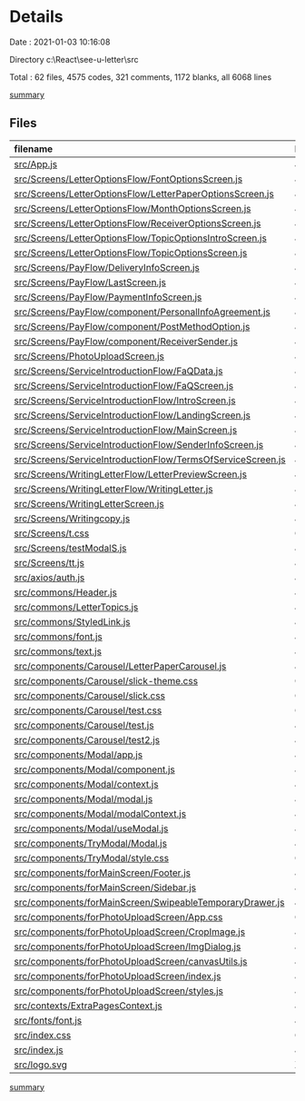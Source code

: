 # Details

Date : 2021-01-03 10:16:08

Directory c:\React\see-u-letter\src

Total : 62 files,  4575 codes, 321 comments, 1172 blanks, all 6068 lines

[summary](results.md)

## Files
| filename | language | code | comment | blank | total |
| :--- | :--- | ---: | ---: | ---: | ---: |
| [src/App.js](/src/App.js) | JavaScript | 64 | 1 | 12 | 77 |
| [src/Screens/LetterOptionsFlow/FontOptionsScreen.js](/src/Screens/LetterOptionsFlow/FontOptionsScreen.js) | JavaScript | 204 | 27 | 49 | 280 |
| [src/Screens/LetterOptionsFlow/LetterPaperOptionsScreen.js](/src/Screens/LetterOptionsFlow/LetterPaperOptionsScreen.js) | JavaScript | 58 | 0 | 20 | 78 |
| [src/Screens/LetterOptionsFlow/MonthOptionsScreen.js](/src/Screens/LetterOptionsFlow/MonthOptionsScreen.js) | JavaScript | 87 | 2 | 28 | 117 |
| [src/Screens/LetterOptionsFlow/ReceiverOptionsScreen.js](/src/Screens/LetterOptionsFlow/ReceiverOptionsScreen.js) | JavaScript | 74 | 3 | 19 | 96 |
| [src/Screens/LetterOptionsFlow/TopicOptionsIntroScreen.js](/src/Screens/LetterOptionsFlow/TopicOptionsIntroScreen.js) | JavaScript | 74 | 1 | 22 | 97 |
| [src/Screens/LetterOptionsFlow/TopicOptionsScreen.js](/src/Screens/LetterOptionsFlow/TopicOptionsScreen.js) | JavaScript | 110 | 4 | 33 | 147 |
| [src/Screens/PayFlow/DeliveryInfoScreen.js](/src/Screens/PayFlow/DeliveryInfoScreen.js) | JavaScript | 67 | 23 | 27 | 117 |
| [src/Screens/PayFlow/LastScreen.js](/src/Screens/PayFlow/LastScreen.js) | JavaScript | 42 | 0 | 13 | 55 |
| [src/Screens/PayFlow/PaymentInfoScreen.js](/src/Screens/PayFlow/PaymentInfoScreen.js) | JavaScript | 161 | 2 | 40 | 203 |
| [src/Screens/PayFlow/component/PersonalInfoAgreement.js](/src/Screens/PayFlow/component/PersonalInfoAgreement.js) | JavaScript | 100 | 1 | 32 | 133 |
| [src/Screens/PayFlow/component/PostMethodOption.js](/src/Screens/PayFlow/component/PostMethodOption.js) | JavaScript | 69 | 2 | 16 | 87 |
| [src/Screens/PayFlow/component/ReceiverSender.js](/src/Screens/PayFlow/component/ReceiverSender.js) | JavaScript | 292 | 2 | 48 | 342 |
| [src/Screens/PhotoUploadScreen.js](/src/Screens/PhotoUploadScreen.js) | JavaScript | 86 | 2 | 31 | 119 |
| [src/Screens/ServiceIntroductionFlow/FaQData.js](/src/Screens/ServiceIntroductionFlow/FaQData.js) | JavaScript | 110 | 0 | 29 | 139 |
| [src/Screens/ServiceIntroductionFlow/FaQScreen.js](/src/Screens/ServiceIntroductionFlow/FaQScreen.js) | JavaScript | 100 | 0 | 37 | 137 |
| [src/Screens/ServiceIntroductionFlow/IntroScreen.js](/src/Screens/ServiceIntroductionFlow/IntroScreen.js) | JavaScript | 64 | 0 | 16 | 80 |
| [src/Screens/ServiceIntroductionFlow/LandingScreen.js](/src/Screens/ServiceIntroductionFlow/LandingScreen.js) | JavaScript | 129 | 1 | 37 | 167 |
| [src/Screens/ServiceIntroductionFlow/MainScreen.js](/src/Screens/ServiceIntroductionFlow/MainScreen.js) | JavaScript | 205 | 5 | 53 | 263 |
| [src/Screens/ServiceIntroductionFlow/SenderInfoScreen.js](/src/Screens/ServiceIntroductionFlow/SenderInfoScreen.js) | JavaScript | 111 | 1 | 30 | 142 |
| [src/Screens/ServiceIntroductionFlow/TermsOfServiceScreen.js](/src/Screens/ServiceIntroductionFlow/TermsOfServiceScreen.js) | JavaScript | 116 | 0 | 37 | 153 |
| [src/Screens/WritingLetterFlow/LetterPreviewScreen.js](/src/Screens/WritingLetterFlow/LetterPreviewScreen.js) | JavaScript | 77 | 14 | 35 | 126 |
| [src/Screens/WritingLetterFlow/WritingLetter.js](/src/Screens/WritingLetterFlow/WritingLetter.js) | JavaScript | 154 | 2 | 64 | 220 |
| [src/Screens/WritingLetterScreen.js](/src/Screens/WritingLetterScreen.js) | JavaScript | 0 | 34 | 0 | 34 |
| [src/Screens/Writingcopy.js](/src/Screens/Writingcopy.js) | JavaScript | 28 | 0 | 8 | 36 |
| [src/Screens/t.css](/src/Screens/t.css) | CSS | 55 | 0 | 8 | 63 |
| [src/Screens/testModalS.js](/src/Screens/testModalS.js) | JavaScript | 12 | 1 | 5 | 18 |
| [src/Screens/tt.js](/src/Screens/tt.js) | JavaScript | 119 | 18 | 9 | 146 |
| [src/axios/auth.js](/src/axios/auth.js) | JavaScript | 20 | 0 | 5 | 25 |
| [src/commons/Header.js](/src/commons/Header.js) | JavaScript | 55 | 0 | 22 | 77 |
| [src/commons/LetterTopics.js](/src/commons/LetterTopics.js) | JavaScript | 24 | 0 | 6 | 30 |
| [src/commons/StyledLink.js](/src/commons/StyledLink.js) | JavaScript | 0 | 0 | 1 | 1 |
| [src/commons/font.js](/src/commons/font.js) | JavaScript | 26 | 0 | 2 | 28 |
| [src/commons/text.js](/src/commons/text.js) | JavaScript | 97 | 16 | 33 | 146 |
| [src/components/Carousel/LetterPaperCarousel.js](/src/components/Carousel/LetterPaperCarousel.js) | JavaScript | 79 | 1 | 24 | 104 |
| [src/components/Carousel/slick-theme.css](/src/components/Carousel/slick-theme.css) | CSS | 157 | 16 | 32 | 205 |
| [src/components/Carousel/slick.css](/src/components/Carousel/slick.css) | CSS | 104 | 1 | 14 | 119 |
| [src/components/Carousel/test.css](/src/components/Carousel/test.css) | CSS | 7 | 0 | 2 | 9 |
| [src/components/Carousel/test.js](/src/components/Carousel/test.js) | JavaScript | 98 | 0 | 11 | 109 |
| [src/components/Carousel/test2.js](/src/components/Carousel/test2.js) | JavaScript | 119 | 50 | 16 | 185 |
| [src/components/Modal/app.js](/src/components/Modal/app.js) | JavaScript | 20 | 0 | 6 | 26 |
| [src/components/Modal/component.js](/src/components/Modal/component.js) | JavaScript | 106 | 8 | 40 | 154 |
| [src/components/Modal/context.js](/src/components/Modal/context.js) | JavaScript | 18 | 0 | 10 | 28 |
| [src/components/Modal/modal.js](/src/components/Modal/modal.js) | JavaScript | 41 | 0 | 8 | 49 |
| [src/components/Modal/modalContext.js](/src/components/Modal/modalContext.js) | JavaScript | 15 | 0 | 3 | 18 |
| [src/components/Modal/useModal.js](/src/components/Modal/useModal.js) | JavaScript | 12 | 0 | 4 | 16 |
| [src/components/TryModal/Modal.js](/src/components/TryModal/Modal.js) | JavaScript | 31 | 1 | 10 | 42 |
| [src/components/TryModal/style.css](/src/components/TryModal/style.css) | CSS | 75 | 0 | 7 | 82 |
| [src/components/forMainScreen/Footer.js](/src/components/forMainScreen/Footer.js) | JavaScript | 71 | 0 | 21 | 92 |
| [src/components/forMainScreen/Sidebar.js](/src/components/forMainScreen/Sidebar.js) | JavaScript | 121 | 0 | 43 | 164 |
| [src/components/forMainScreen/SwipeableTemporaryDrawer.js](/src/components/forMainScreen/SwipeableTemporaryDrawer.js) | JavaScript | 80 | 0 | 23 | 103 |
| [src/components/forPhotoUploadScreen/App.css](/src/components/forPhotoUploadScreen/App.css) | CSS | 7 | 0 | 2 | 9 |
| [src/components/forPhotoUploadScreen/CropImage.js](/src/components/forPhotoUploadScreen/CropImage.js) | JavaScript | 79 | 23 | 12 | 114 |
| [src/components/forPhotoUploadScreen/ImgDialog.js](/src/components/forPhotoUploadScreen/ImgDialog.js) | JavaScript | 77 | 0 | 9 | 86 |
| [src/components/forPhotoUploadScreen/canvasUtils.js](/src/components/forPhotoUploadScreen/canvasUtils.js) | JavaScript | 63 | 15 | 15 | 93 |
| [src/components/forPhotoUploadScreen/index.js](/src/components/forPhotoUploadScreen/index.js) | JavaScript | 84 | 22 | 13 | 119 |
| [src/components/forPhotoUploadScreen/styles.js](/src/components/forPhotoUploadScreen/styles.js) | JavaScript | 44 | 0 | 1 | 45 |
| [src/contexts/ExtraPagesContext.js](/src/contexts/ExtraPagesContext.js) | JavaScript | 11 | 22 | 4 | 37 |
| [src/fonts/font.js](/src/fonts/font.js) | JavaScript | 10 | 0 | 4 | 14 |
| [src/index.css](/src/index.css) | CSS | 42 | 0 | 9 | 51 |
| [src/index.js](/src/index.js) | JavaScript | 13 | 0 | 2 | 15 |
| [src/logo.svg](/src/logo.svg) | XML | 1 | 0 | 0 | 1 |

[summary](results.md)
